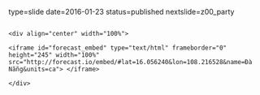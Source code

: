 type=slide
date=2016-01-23
status=published
nextslide=z00_party
~~~~~~

<div align="center" width="100%">

<iframe id="forecast_embed" type="text/html" frameborder="0" height="245" width="100%" src="http://forecast.io/embed/#lat=16.056240&lon=108.216528&name=Đà Nẵng&units=ca"> </iframe>

</div>

